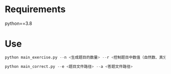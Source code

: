 # Requirements

python==3.8

# Use

```python
python main_exercise.py --n <生成题目的数量> --r <控制题目中数值（自然数、真分数和真分数分母）的范围>
```

```python
python main_correct.py --e <题目文件路径> --a <答题文件路径>
```

